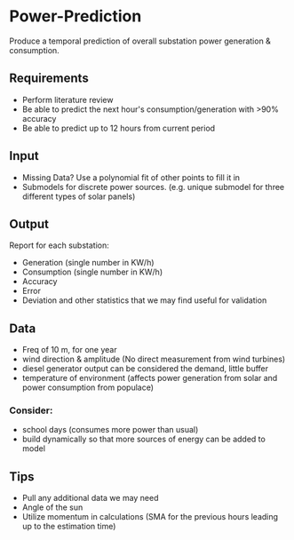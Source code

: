 # Power-Prediction
Produce a temporal prediction of overall substation power generation & consumption.


## Requirements
  * Perform literature review
  * Be able to predict the next hour's consumption/generation with >90% accuracy
  * Be able to predict up to 12 hours from current period

## Input
  * Missing Data? Use a polynomial fit of other points to fill it in
  * Submodels for discrete power sources. (e.g. unique submodel for three different types of solar panels)

## Output
Report for each substation:
  * Generation (single number in KW/h)
  * Consumption (single number in KW/h)
  * Accuracy
  * Error
  * Deviation and other statistics that we may find useful for validation

## Data 
 * Freq of 10 m, for one year 
 * wind direction & amplitude (No direct measurement from wind turbines) 
 * diesel generator output can be considered the demand, little buffer
 * temperature of environment (affects power generation from solar and power consumption from populace)
 
 
 ### Consider:
   * school days (consumes more power than usual) 
   * build dynamically so that more sources of energy can be added to model 
 
 
## Tips
  * Pull any additional data we may need
  * Angle of the sun
  * Utilize momentum in calculations (SMA for the previous hours leading up to the estimation time)
